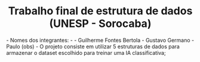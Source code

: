  <h1 align="center">Trabalho final de estrutura de dados (UNESP - Sorocaba)</h1>
 - Nomes dos integrantes:
 - - Guilherme Fontes Bertola
   - Gustavo Germano
   - Paulo (obs)
 - O projeto consiste em utilizar 5 estruturas de dados para armazenar o dataset escolhido para treinar uma IA classificativa;
